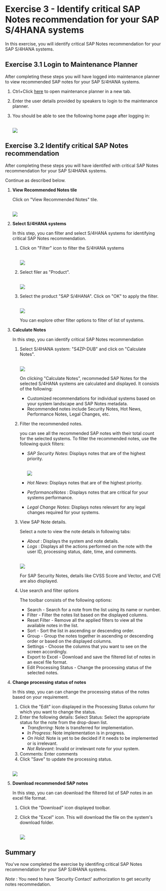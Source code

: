 # Exercise 3 - Identify critical SAP Notes recommendation for your SAP S/4HANA systems

In this exercise, you will identify critical SAP Notes recommendation for your SAP S/4HANA systems.

## Exercise 3.1 Login to Maintenance Planner

After completing these steps you will have logged into maintenance planner to view recommended SAP notes for your SAP S/4HANA systems.

1. Ctrl+Click <a href="https://maintenanceplanner.cfapps.eu10.hana.ondemand.com" target="_blank">here</a> to open maintenance planner in a new tab.

2. Enter the user details provided by speakers to login to the maintenance planner.

3. You should be able to see the following home page after logging in:

   <br>![](/exercises/ex1/images/mp_027.png)</i>

## Exercise 3.2 Identify critical SAP Notes recommendation

After completing these steps you will have identifed with critical SAP Notes recommendation for your SAP S/4HANA systems.

Continue as described below.

1. <b> View Recommended Notes tile </b>

   Click on "View Recommended Notes" tile.

   <br>![](/exercises/ex3/images/mp_301.png)</i>

2. <b> Select S/4HANA systems </b>

   In this step, you can filter and select S/4HANA systems for identifying critical SAP Notes recommendation.

   1. Click on "Filter" icon to filter the S/4HANA systems

      <br>![](/exercises/ex3/images/mp_302.png)</i>

   2. Select filer as "Product".

      <br>![](/exercises/ex3/images/mp_303.png)</i>

   3. Select the product "SAP S/4HANA". Click on "OK" to apply the filter.

      <br>![](/exercises/ex3/images/mp_304.png)</i>

      You can explore other filter options to filter of list of systems.

3. <b> Calculate Notes </b>

   In this step, you can identify critical SAP Notes recommendation

   1. Select S/4HANA system: "S4ZP-DUB" and click on "Calculate Notes".

      <br>![](/exercises/ex3/images/mp_305.png)</i>

      On clicking "Calculate Notes", recommeded SAP Notes for the selected S/4HANA systems are calculated and displayed. It consists of the following:

      - Customized recommendations for individual systems based on your system landscape and SAP Notes metadata.
      - Recommended notes include Security Notes, Hot News, Performance Notes, Legal Changes, etc.

   2. Filter the recommended notes.

      you can see all the recommended SAP notes with their total count for the selected systems. To filter the recommended notes, use the following quick filters:

      - <i>SAP Security Notes</i>: Displays notes that are of the highest priority.

        <br>![](/exercises/ex3/images/mp_306.png)</i>

      - <i>Hot News</i>: Displays notes that are of the highest priority.
      - <i>PerformanceNotes </i>: Displays notes that are critical for your systems performance.
      - <i>Legal Change Notes</i>: Displays notes relevant for any legal changes required for your systems.

   3. View SAP Note details.

      Select a note to view the note details in following tabs:

      - <i> About </i>: Displays the system and note details.
      - <i> Logs </i>: Displays all the actions performed on the note with the user ID, processing status, date, time, and comments.

      <br>![](/exercises/ex3/images/mp_307.png)</i>

      For SAP Security Notes, details like CVSS Score and Vector, and CVE are also displayed.

   4. Use search and filter options

      The toolbar consists of the following options:

      - Search - Search for a note from the list using its name or number.
      - Filter - Filter the notes list based on the displayed columns.
      - Reset Filter - Remove all the applied filters to view all the available notes in the list.
      - Sort - Sort the list in ascending or descending order.
      - Group - Group the notes together in ascending or descending order or based on the displayed columns.
      - Settings - Choose the columns that you want to see on the screen accordingly.
      - Export to Excel - Download and save the filtered list of notes in an excel file format.
      - Edit Processing Status - Change the processing status of the selected notes.

4. <b> Change processing status of notes </b>

   In this step, you can can change the processing status of the notes based on your requirement.

   1. Click the "Edit" icon displayed in the Processing Status column for which you want to change the status.
   2. Enter the following details:
      Select Status: Select the appropriate status for the note from the drop-down list.
      - <i>Transferring</i>: Note is transferred for implementation.
      - <i>In Progress</i>: Note implementation is in progress.
      - <i>On Hold</i>: Note is yet to be decided if it needs to be implemented or is irrelevant.
      - <i>Not Relevant</i>: Invalid or irrelevant note for your system.
   3. Comments: Enter comments
   4. Click "Save" to update the processing status.

   <br>![](/exercises/ex3/images/mp_308.png)</i>

5. <b> Download recommended SAP notes </b>

   In this step, you can can download the filtered list of SAP notes in an excel file format.

   1. Click the "Download" icon displayed toolbar.
   2. Click the "Excel" icon.
      This will download the file on the system's download folder.

      <br>![](/exercises/ex3/images/mp_309.png)</i>

## Summary

You've now completed the exercise by identifing critical SAP Notes recommendation for your SAP S/4HANA systems.

<i> Note </i>: You need to have 'Security Contact' authorization to get security notes recommedation.

